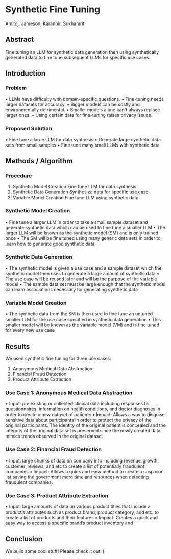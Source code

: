 # Synthetic Fine Tuning
Amitoj, Jameson, Karanbir, Sukhamrit

## Abstract
Fine tuning an LLM for synthetic data generation then using synthetically generated data to fine tune subsequent LLMs for specific use cases.

## Introduction
### Problem
• LLMs have difficulty with domain-specific questions.
• Fine-tuning needs larger datasets for accuracy.
• Bigger models can be costly and environmentally detrimental.
• Smaller models alone can't always replace larger ones.
• Using certain data for fine-tuning raises privacy issues.

### Proposed Solution
• Fine tune a large LLM for data synthesis
• Generate large synthetic data sets from small samples
• Fine tune many small LLMs with synthetic data

## Methods / Algorithm
### Procedure
1. Synthetic Model Creation
Fine tune LLM for data synthesis
2. Synthetic Data Generation 
	Synthesize data for specific use case
3. Variable Model Creation
	Fine tune LLM using synthetic data

### Synthetic Model Creation
• Fine tune a larger LLM in order to take a small sample dataset and generate synthetic data which can be used to fine tune a smaller LLM 
• The larger LLM will be known as the synthetic model (SM) and is only trained once
• The SM will be fine tuned using many generic data sets in order to learn how to generate good synthetic data

### Synthetic Data Generation
• The synthetic model is given a use case and a sample dataset which the synthetic model then uses to generate a large amount of synthetic data
• The use case will be reused later and will be the purpose of the variable model
• The sample data set must be large enough that the synthetic model can learn associations necessary for generating synthetic data

### Variable Model Creation
• The synthetic data from the SM is then used to fine tune an untuned smaller LLM for the use case specified in synthetic data generation
• This smaller model will be known as the variable model (VM) and is fine tuned for every new use case

## Results
We used synthetic fine tuning for three use cases:
1) Anonymous Medical Data Abstraction
2) Financial Fraud Detection
3) Product Attribute Extraction

### Use Case 1: Anonymous Medical Data Abstraction
• Input: pre existing or collected clinical data including responses to questionnaires, information on health conditions, and doctor diagnoses in order to create a new dataset of patients
• Impact: Allows a way to disguise sensitive data about participants in order to protect the privacy of the original participants. The identity of the original patient is concealed and the integrity of the original data set is preserved since the newly created data mimics trends observed in the original dataset

### Use Case 2: Financial Fraud Detection
• Input: large chunks of data on company info including revenue_growth, customer_reviews, and etc to create a list of potentially fraudulent companies
• Impact: Allows a quick and easy method to create a suspicion list saving the government more time and resources when detecting fraudulent companies.

### Use Case 3: Product Attribute Extraction
• Input: large amounts of data on various product titles that include a product’s attributes such as product brand, product category, and etc. to create a list of products and their features
• Impact: Creates a quick and easy way to access a specific brand’s product inventory and 

## Conclusion
We build some cool stuff! Please check it out :)